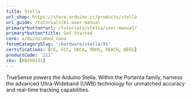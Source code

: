 ```yaml
---
title: Stella
url_shop: https://store.arduino.cc/products/stella
url_guide: /tutorials/01.user-manual
primary*button*url: /tutorials/stella/user-manual/
primary*button*title: Get Started
core: arduino:mbed_nano
forumCategorySlug: '/hardware/stella/91'
certifications: [CE, FCC, UKCA, ROHS, REACH, WEEE]
productCode: '211'
sku: [ABX00131]
---
```


TrueSense powers the Arduino Stella. Within the Portenta family, harness the advanced Ultra-Wideband (UWB) technology for unmatched accuracy and real-time tracking capabilities.